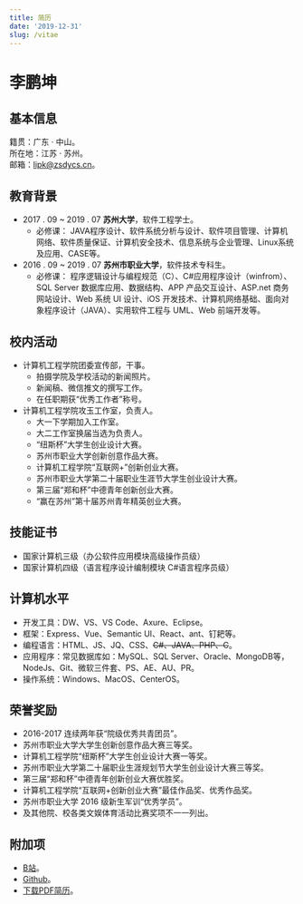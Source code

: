 ```yaml
---
title: 简历
date: '2019-12-31'
slug: /vitae
---
```


# 李鹏坤

## 基本信息

籍贯：广东 · 中山。  
所在地：江苏 · 苏州。  
邮箱：lipk@zsdycs.cn。

## 教育背景

- 2017 . 09 ~ 2019 . 07 **苏州大学**，软件工程学士。  
  - 必修课：
JAVA程序设计、软件系统分析与设计、软件项目管理、计算机网络、软件质量保证、计算机安全技术、信息系统与企业管理、Linux系统及应用、CASE等。
- 2016 . 09 ~ 2019 . 07 **苏州市职业大学**，软件技术专科生。  
  - 必修课：
程序逻辑设计与编程规范（C）、C#应用程序设计（winfrom）、SQL Server 数据库应用、数据结构、APP 产品交互设计、ASP.net 商务网站设计、Web 系统 UI 设计、iOS 开发技术、计算机网络基础、面向对象程序设计（JAVA）、实用软件工程与 UML、Web 前端开发等。  

## 校内活动

- 计算机工程学院团委宣传部，干事。  
  - 拍摄学院及学校活动的新闻照片。
  - 新闻稿、微信推文的撰写工作。
  - 在任职期获“优秀工作者”称号。  
- 计算机工程学院攻玉工作室，负责人。  
  - 大一下学期加入工作室。
  - 大二工作室换届当选为负责人。
  - “纽斯杯”大学生创业设计大赛。
  - 苏州市职业大学创新创意作品大赛。
  - 计算机工程学院“互联网+”创新创业大赛。
  - 苏州市职业大学第二十届职业生涯节大学生创业设计大赛。
  - 第三届“郑和杯”中德青年创新创业大赛。
  - “赢在苏州”第十届苏州青年精英创业大赛。

## 技能证书

- 国家计算机三级（办公软件应用模块高级操作员级）
- 国家计算机四级（语言程序设计编制模块 C#语言程序员级）

## 计算机水平

- 开发工具：DW、VS、VS Code、Axure、Eclipse。
- 框架：Express、Vue、Semantic UI、React、ant、钉耙等。
- 编程语言：HTML、JS、JQ、CSS、~~C#、JAVA、PHP、C~~。
- 应用程序：常见数据库如：MySQL、SQL Server、Oracle、MongoDB等，NodeJs、Git、微软三件套、PS、AE、AU、PR。
- 操作系统：Windows、MacOS、CenterOS。

## 荣誉奖励

- 2016-2017 连续两年获“院级优秀共青团员”。
- 苏州市职业大学大学生创新创意作品大赛三等奖。
- 计算机工程学院“纽斯杯”大学生创业设计大赛一等奖。
- 苏州市职业大学第二十届职业生涯规划节大学生创业设计大赛三等奖。
- 第三届“郑和杯”中德青年创新创业大赛优胜奖。
- 计算机工程学院“互联网+创新创业大赛”最佳作品奖、优秀作品奖。
- 苏州市职业大学 2016 级新生军训“优秀学员”。
- 及其他院、校各类文娱体育活动比赛奖项不一一列出。

<!-- ## 自我评价

1. 良好的沟通与表达能力，善于聆听，乐观幽默，以诚待人。
2. 良好的心态和责任感，吃苦耐劳，擅于团队合作，勇于面对挑战。
3. 良好的自主学习能力，善于发现、解决问题，勤于研究不断提高。 -->

## 附加项

- [B站](https://space.bilibili.com/11407562)。
- [Github](https://github.com/zsdycs)。
- [下载PDF简历](https://zsdycs.cn/images/Penkun-Lee-graduates-vitae.pdf)。
